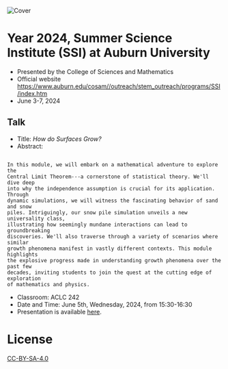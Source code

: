 ![Cover](../media/AU-SSI_Probability_2024.jpg)
# Year 2024, Summer Science Institute (SSI) at Auburn University
* Presented by the College of Sciences and Mathematics
* Official website https://www.auburn.edu/cosam//outreach/stem_outreach/programs/SSI/index.htm
* June 3-7, 2024


## Talk
* Title: _How do Surfaces Grow?_
* Abstract:
```

In this module, we will embark on a mathematical adventure to explore the
Central Limit Theorem---a cornerstone of statistical theory. We'll dive deep
into why the independence assumption is crucial for its application. Through
dynamic simulations, we will witness the fascinating behavior of sand and snow
piles. Intriguingly, our snow pile simulation unveils a new universality class,
illustrating how seemingly mundane interactions can lead to groundbreaking
discoveries. We'll also traverse through a variety of scenarios where similar
growth phenomena manifest in vastly different contexts. This module highlights
the explosive progress made in understanding growth phenomena over the past few
decades, inviting students to join the quest at the cutting edge of exploration
of mathematics and physics.

```
* Classroom: ACLC 242
* Date and Time: June 5th, Wednesday, 2024, from 15:30-16:30
* Presentation is available [here](http://webhome.auburn.edu/~lzc0090/AU-SSI_2024/#/).

# License

[CC-BY-SA-4.0](../LICENSE)
